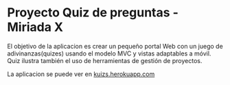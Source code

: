 # Proyecto Quiz de preguntas - Miriada X

El objetivo de la aplicacion es crear un pequeño portal Web con un juego de adivinanzas(quizes) usando el modelo MVC y vistas adaptables a móvil. Quiz ilustra también el uso de herramientas de gestión de proyectos.

La aplicacion se puede ver en [kuizs.herokuapp.com](http://kuizs.herokuapp.com)
